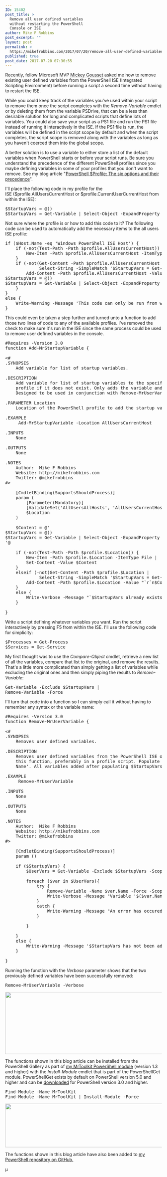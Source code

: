 ```yaml
---
ID: 15402
post_title: >
  Remove all user defined variables
  without restarting the PowerShell
  Console or ISE
author: Mike F Robbins
post_excerpt: ""
layout: post
permalink: >
  https://mikefrobbins.com/2017/07/20/remove-all-user-defined-variables-without-restarting-the-powershell-console-or-ise/
published: true
post_date: 2017-07-20 07:30:55
---
```

Recently, fellow Microsoft MVP <a href="https://twitter.com/mickey_gousset" target="_blank" rel="noopener">Mickey Gousset</a> asked me how to remove existing user defined variables from the PowerShell ISE (Integrated Scripting Environment) before running a script a second time without having to restart the ISE.

While you could keep track of the variables you've used within your script to remove them once the script completes with the <em>Remove-Variable</em> cmdlet or by deleting them from the variable PSDrive, that can be a less than desirable solution for long and complicated scripts that define lots of variables. You could also save your script as a PS1 file and run the PS1 file instead of running it interactively in the ISE. If the PS1 file is run, the variables will be defined in the script scope by default and when the script completes, the script scope is removed along with the variables as long as you haven't coerced them into the global scope.

A better solution is to use a variable to either store a list of the default variables when PowerShell starts or before your script runs. Be sure you understand the precedence of the different PowerShell profiles since you maybe defining variables in some of your profiles that you don't want to remove. See my blog article "<a href="http://mikefrobbins.com/2015/07/02/powershell-profile-the-six-options-and-their-precedence/" target="_blank" rel="noopener">PowerShell $Profile: The six options and their precedence</a>".

I'll place the following code in my profile for the ISE ($profile.AllUsersCurrentHost or $profile.CurrentUserCurrentHost from within the ISE):
<pre class="lang:ps decode:true ">$StartupVars = @()
$StartupVars = Get-Variable | Select-Object -ExpandProperty Name</pre>
Not sure where the profile is or how to add this code to it? The following code can be used to automatically add the necessary items to the all users ISE profile:
<pre class="lang:ps decode:true ">if ($Host.Name -eq 'Windows PowerShell ISE Host') {
    if (-not(Test-Path -Path $profile.AllUsersCurrentHost)) {
        New-Item -Path $profile.AllUsersCurrentHost -ItemType File
    }
    if (-not(Get-Content -Path $profile.AllUsersCurrentHost |
             Select-String -SimpleMatch '$StartupVars = Get-Variable | Select-Object -ExpandProperty Name')) {
        Add-Content -Path $profile.AllUsersCurrentHost -Value '
$StartupVars = @()
$StartupVars = Get-Variable | Select-Object -ExpandProperty Name'
    }
}
else {
    Write-Warning -Message 'This code can only be run from within the PowerShell ISE'
}</pre>
This could even be taken a step further and turned unto a function to add those two lines of code to any of the available profiles. I've removed the check to make sure it's run in the ISE since the same process could be used to remove user defined variables in the console.
<pre class="lang:ps decode:true">#Requires -Version 3.0
function Add-MrStartupVariable {

&lt;#
.SYNOPSIS
    Add variable for list of startup variables.
 
.DESCRIPTION
    Add variable for list of startup variables to the specified PowerShell profile. Create the specified PowerShell
    profile if it does not exist. Only adds the variable and code to populate the variable if it does not already exist.
    Designed to be used in conjunction with Remove-MrUserVariable.
 
.PARAMETER Location
    Location of the PowerShell profile to add the startup variable to.
 
.EXAMPLE
     Add-MrStartupVariable -Location AllUsersCurrentHost

.INPUTS
    None
 
.OUTPUTS
    None
 
.NOTES
    Author:  Mike F Robbins
    Website: http://mikefrobbins.com
    Twitter: @mikefrobbins
#&gt;

    [CmdletBinding(SupportsShouldProcess)]
    param (
        [Parameter(Mandatory)]
        [ValidateSet('AllUsersAllHosts', 'AllUsersCurrentHost', 'CurrentUserAllHosts', 'CurrentUserCurrentHost')]
        $Location
    )

    $Content = @'
$StartupVars = @()
$StartupVars = Get-Variable | Select-Object -ExpandProperty Name
'@

    if (-not(Test-Path -Path $profile.$Location)) {
        New-Item -Path $profile.$Location -ItemType File |
        Set-Content -Value $Content
    }
    elseif (-not(Get-Content -Path $profile.$Location |
             Select-String -SimpleMatch '$StartupVars = Get-Variable | Select-Object -ExpandProperty Name')) {
        Add-Content -Path $profile.$Location -Value "`r`n$Content"
    }
    else {
        Write-Verbose -Message "`$StartupVars already exists in '$($profile.$Location)'"
    }

}</pre>
Write a script defining whatever variables you want. Run the script interactively by pressing F5 from within the ISE. I'll use the following code for simplicity:
<pre class="lang:ps decode:true ">$Processes = Get-Process
$Services = Get-Service</pre>
My first thought was to use the <em>Compare-Object</em> cmdlet, retrieve a new list of all the variables, compare that list to the original, and remove the results. That's a little more complicated than simply getting a list of variables while excluding the original ones and then simply piping the results to <em>Remove-Variable</em>:
<pre class="lang:ps decode:true ">Get-Variable -Exclude $StartupVars |
Remove-Variable -Force</pre>
I'll turn that code into a function so I can simply call it without having to remember any syntax or the variable name:
<pre class="lang:ps decode:true">#Requires -Version 3.0
function Remove-MrUserVariable {

&lt;#
.SYNOPSIS
    Removes user defined variables.
 
.DESCRIPTION
    Removes user defined variables from the PowerShell ISE or console. $StartupVars must be defined prior to running
    this function, preferably in a profile script. Populate $StartUpVars with 'Get-Variable | Select-Object -ExpandProperty
    Name'. All variables added after populating $StartupVars will be removed when this function is run.
 
.EXAMPLE
     Remove-MrUserVariable

.INPUTS
    None
 
.OUTPUTS
    None
 
.NOTES
    Author:  Mike F Robbins
    Website: http://mikefrobbins.com
    Twitter: @mikefrobbins
#&gt;

    [CmdletBinding(SupportsShouldProcess)]
    param ()

    if ($StartupVars) {
        $UserVars = Get-Variable -Exclude $StartupVars -Scope Global
        
        foreach ($var in $UserVars){
            try {
                Remove-Variable -Name $var.Name -Force -Scope Global -ErrorAction Stop
                Write-Verbose -Message "Variable '$($var.Name)' has been successfully removed."
            }
            catch {
                Write-Warning -Message "An error has occured. Error Details: $($_.Exception.Message)"
            }            
            
        }
        
    }
    else {
        Write-Warning -Message '$StartupVars has not been added to your PowerShell profile'
    }    

}</pre>
Running the function with the <em>Verbose</em> parameter shows that the two previously defined variables have been successfully removed:
<pre class="lang:ps decode:true ">Remove-MrUserVariable -Verbose</pre>
<a href="http://mikefrobbins.com/wp-content/uploads/2017/07/remove-vars1a.jpg"><img class="alignnone size-full wp-image-15406" src="http://mikefrobbins.com/wp-content/uploads/2017/07/remove-vars1a.jpg" alt="" width="858" height="199" /></a>

The functions shown in this blog article can be installed from the PowerShell Gallery as part of <a href="https://www.powershellgallery.com/packages/MrToolkit/1.3" target="_blank" rel="noopener">my MrToolkit PowerShell module</a> (version 1.3 and higher) with the <em>Install-Module</em> cmdlet that is part of the PowerShellGet module. PowerShellGet exists by default on PowerShell version 5.0 and higher and can be <a href="https://github.com/PowerShell/PowerShellGet" target="_blank" rel="noopener">downloaded</a> for PowerShell version 3.0 and higher.
<pre class="lang:ps decode:true ">Find-Module -Name MrToolKit
Find-Module -Name MrToolKit | Install-Module -Force</pre>
<a href="http://mikefrobbins.com/wp-content/uploads/2017/07/install-mrtoolkit1a.jpg"><img class="alignnone size-full wp-image-15411" src="http://mikefrobbins.com/wp-content/uploads/2017/07/install-mrtoolkit1a.jpg" alt="" width="859" height="140" /></a>

The functions shown in this blog article have also been added to <a href="https://github.com/mikefrobbins/PowerShell" target="_blank" rel="noopener">my PowerShell repository on GitHub.</a>

µ